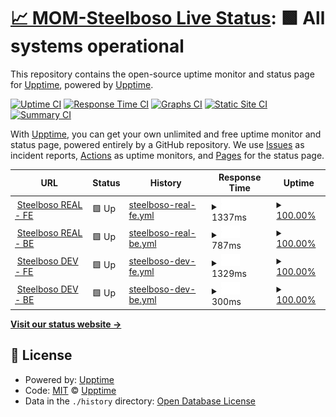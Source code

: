 # [📈 MOM-Steelboso Live Status](https://demo.upptime.js.org): <!--live status--> **🟩 All systems operational**

This repository contains the open-source uptime monitor and status page for [Upptime](https://upptime.js.org), powered by [Upptime](https://github.com/upptime/upptime).

[![Uptime CI](https://github.com/upptime/upptime/workflows/Uptime%20CI/badge.svg)](https://github.com/upptime/upptime/actions?query=workflow%3A%22Uptime+CI%22)
[![Response Time CI](https://github.com/upptime/upptime/workflows/Response%20Time%20CI/badge.svg)](https://github.com/upptime/upptime/actions?query=workflow%3A%22Response+Time+CI%22)
[![Graphs CI](https://github.com/upptime/upptime/workflows/Graphs%20CI/badge.svg)](https://github.com/upptime/upptime/actions?query=workflow%3A%22Graphs+CI%22)
[![Static Site CI](https://github.com/upptime/upptime/workflows/Static%20Site%20CI/badge.svg)](https://github.com/upptime/upptime/actions?query=workflow%3A%22Static+Site+CI%22)
[![Summary CI](https://github.com/upptime/upptime/workflows/Summary%20CI/badge.svg)](https://github.com/upptime/upptime/actions?query=workflow%3A%22Summary+CI%22)

With [Upptime](https://upptime.js.org), you can get your own unlimited and free uptime monitor and status page, powered entirely by a GitHub repository. We use [Issues](https://github.com/upptime/upptime/issues) as incident reports, [Actions](https://github.com/upptime/upptime/actions) as uptime monitors, and [Pages](https://demo.upptime.js.org) for the status page.

<!--start: status pages-->
<!-- This summary is generated by Upptime (https://github.com/upptime/upptime) -->
<!-- Do not edit this manually, your changes will be overwritten -->
<!-- prettier-ignore -->
| URL | Status | History | Response Time | Uptime |
| --- | ------ | ------- | ------------- | ------ |
| <img alt="" src="https://favicons.githubusercontent.com/steelboso.com" height="13"> [Steelboso REAL - FE](https://steelboso.com) | 🟩 Up | [steelboso-real-fe.yml](https://github.com/MarketOfMaterial/mom-steelboso-monitor/commits/HEAD/history/steelboso-real-fe.yml) | <details><summary><img alt="Response time graph" src="./graphs/steelboso-real-fe/response-time-week.png" height="20"> 1337ms</summary><br><a href="https://demo.upptime.js.org/history/steelboso-real-fe"><img alt="Response time 1355" src="https://img.shields.io/endpoint?url=https%3A%2F%2Fraw.githubusercontent.com%2FMarketOfMaterial%2Fmom-steelboso-monitor%2FHEAD%2Fapi%2Fsteelboso-real-fe%2Fresponse-time.json"></a><br><a href="https://demo.upptime.js.org/history/steelboso-real-fe"><img alt="24-hour response time 1112" src="https://img.shields.io/endpoint?url=https%3A%2F%2Fraw.githubusercontent.com%2FMarketOfMaterial%2Fmom-steelboso-monitor%2FHEAD%2Fapi%2Fsteelboso-real-fe%2Fresponse-time-day.json"></a><br><a href="https://demo.upptime.js.org/history/steelboso-real-fe"><img alt="7-day response time 1337" src="https://img.shields.io/endpoint?url=https%3A%2F%2Fraw.githubusercontent.com%2FMarketOfMaterial%2Fmom-steelboso-monitor%2FHEAD%2Fapi%2Fsteelboso-real-fe%2Fresponse-time-week.json"></a><br><a href="https://demo.upptime.js.org/history/steelboso-real-fe"><img alt="30-day response time 1321" src="https://img.shields.io/endpoint?url=https%3A%2F%2Fraw.githubusercontent.com%2FMarketOfMaterial%2Fmom-steelboso-monitor%2FHEAD%2Fapi%2Fsteelboso-real-fe%2Fresponse-time-month.json"></a><br><a href="https://demo.upptime.js.org/history/steelboso-real-fe"><img alt="1-year response time 1355" src="https://img.shields.io/endpoint?url=https%3A%2F%2Fraw.githubusercontent.com%2FMarketOfMaterial%2Fmom-steelboso-monitor%2FHEAD%2Fapi%2Fsteelboso-real-fe%2Fresponse-time-year.json"></a></details> | <details><summary><a href="https://demo.upptime.js.org/history/steelboso-real-fe">100.00%</a></summary><a href="https://demo.upptime.js.org/history/steelboso-real-fe"><img alt="All-time uptime 100.00%" src="https://img.shields.io/endpoint?url=https%3A%2F%2Fraw.githubusercontent.com%2FMarketOfMaterial%2Fmom-steelboso-monitor%2FHEAD%2Fapi%2Fsteelboso-real-fe%2Fuptime.json"></a><br><a href="https://demo.upptime.js.org/history/steelboso-real-fe"><img alt="24-hour uptime 100.00%" src="https://img.shields.io/endpoint?url=https%3A%2F%2Fraw.githubusercontent.com%2FMarketOfMaterial%2Fmom-steelboso-monitor%2FHEAD%2Fapi%2Fsteelboso-real-fe%2Fuptime-day.json"></a><br><a href="https://demo.upptime.js.org/history/steelboso-real-fe"><img alt="7-day uptime 100.00%" src="https://img.shields.io/endpoint?url=https%3A%2F%2Fraw.githubusercontent.com%2FMarketOfMaterial%2Fmom-steelboso-monitor%2FHEAD%2Fapi%2Fsteelboso-real-fe%2Fuptime-week.json"></a><br><a href="https://demo.upptime.js.org/history/steelboso-real-fe"><img alt="30-day uptime 100.00%" src="https://img.shields.io/endpoint?url=https%3A%2F%2Fraw.githubusercontent.com%2FMarketOfMaterial%2Fmom-steelboso-monitor%2FHEAD%2Fapi%2Fsteelboso-real-fe%2Fuptime-month.json"></a><br><a href="https://demo.upptime.js.org/history/steelboso-real-fe"><img alt="1-year uptime 100.00%" src="https://img.shields.io/endpoint?url=https%3A%2F%2Fraw.githubusercontent.com%2FMarketOfMaterial%2Fmom-steelboso-monitor%2FHEAD%2Fapi%2Fsteelboso-real-fe%2Fuptime-year.json"></a></details>
| <img alt="" src="https://favicons.githubusercontent.com/api.steelboso.com" height="13"> [Steelboso REAL - BE](https://api.steelboso.com/api/status/) | 🟩 Up | [steelboso-real-be.yml](https://github.com/MarketOfMaterial/mom-steelboso-monitor/commits/HEAD/history/steelboso-real-be.yml) | <details><summary><img alt="Response time graph" src="./graphs/steelboso-real-be/response-time-week.png" height="20"> 787ms</summary><br><a href="https://demo.upptime.js.org/history/steelboso-real-be"><img alt="Response time 776" src="https://img.shields.io/endpoint?url=https%3A%2F%2Fraw.githubusercontent.com%2FMarketOfMaterial%2Fmom-steelboso-monitor%2FHEAD%2Fapi%2Fsteelboso-real-be%2Fresponse-time.json"></a><br><a href="https://demo.upptime.js.org/history/steelboso-real-be"><img alt="24-hour response time 712" src="https://img.shields.io/endpoint?url=https%3A%2F%2Fraw.githubusercontent.com%2FMarketOfMaterial%2Fmom-steelboso-monitor%2FHEAD%2Fapi%2Fsteelboso-real-be%2Fresponse-time-day.json"></a><br><a href="https://demo.upptime.js.org/history/steelboso-real-be"><img alt="7-day response time 787" src="https://img.shields.io/endpoint?url=https%3A%2F%2Fraw.githubusercontent.com%2FMarketOfMaterial%2Fmom-steelboso-monitor%2FHEAD%2Fapi%2Fsteelboso-real-be%2Fresponse-time-week.json"></a><br><a href="https://demo.upptime.js.org/history/steelboso-real-be"><img alt="30-day response time 765" src="https://img.shields.io/endpoint?url=https%3A%2F%2Fraw.githubusercontent.com%2FMarketOfMaterial%2Fmom-steelboso-monitor%2FHEAD%2Fapi%2Fsteelboso-real-be%2Fresponse-time-month.json"></a><br><a href="https://demo.upptime.js.org/history/steelboso-real-be"><img alt="1-year response time 776" src="https://img.shields.io/endpoint?url=https%3A%2F%2Fraw.githubusercontent.com%2FMarketOfMaterial%2Fmom-steelboso-monitor%2FHEAD%2Fapi%2Fsteelboso-real-be%2Fresponse-time-year.json"></a></details> | <details><summary><a href="https://demo.upptime.js.org/history/steelboso-real-be">100.00%</a></summary><a href="https://demo.upptime.js.org/history/steelboso-real-be"><img alt="All-time uptime 99.83%" src="https://img.shields.io/endpoint?url=https%3A%2F%2Fraw.githubusercontent.com%2FMarketOfMaterial%2Fmom-steelboso-monitor%2FHEAD%2Fapi%2Fsteelboso-real-be%2Fuptime.json"></a><br><a href="https://demo.upptime.js.org/history/steelboso-real-be"><img alt="24-hour uptime 100.00%" src="https://img.shields.io/endpoint?url=https%3A%2F%2Fraw.githubusercontent.com%2FMarketOfMaterial%2Fmom-steelboso-monitor%2FHEAD%2Fapi%2Fsteelboso-real-be%2Fuptime-day.json"></a><br><a href="https://demo.upptime.js.org/history/steelboso-real-be"><img alt="7-day uptime 100.00%" src="https://img.shields.io/endpoint?url=https%3A%2F%2Fraw.githubusercontent.com%2FMarketOfMaterial%2Fmom-steelboso-monitor%2FHEAD%2Fapi%2Fsteelboso-real-be%2Fuptime-week.json"></a><br><a href="https://demo.upptime.js.org/history/steelboso-real-be"><img alt="30-day uptime 100.00%" src="https://img.shields.io/endpoint?url=https%3A%2F%2Fraw.githubusercontent.com%2FMarketOfMaterial%2Fmom-steelboso-monitor%2FHEAD%2Fapi%2Fsteelboso-real-be%2Fuptime-month.json"></a><br><a href="https://demo.upptime.js.org/history/steelboso-real-be"><img alt="1-year uptime 99.83%" src="https://img.shields.io/endpoint?url=https%3A%2F%2Fraw.githubusercontent.com%2FMarketOfMaterial%2Fmom-steelboso-monitor%2FHEAD%2Fapi%2Fsteelboso-real-be%2Fuptime-year.json"></a></details>
| <img alt="" src="https://favicons.githubusercontent.com/dev.steelboso.com" height="13"> [Steelboso DEV - FE](https://dev.steelboso.com) | 🟩 Up | [steelboso-dev-fe.yml](https://github.com/MarketOfMaterial/mom-steelboso-monitor/commits/HEAD/history/steelboso-dev-fe.yml) | <details><summary><img alt="Response time graph" src="./graphs/steelboso-dev-fe/response-time-week.png" height="20"> 1329ms</summary><br><a href="https://demo.upptime.js.org/history/steelboso-dev-fe"><img alt="Response time 1344" src="https://img.shields.io/endpoint?url=https%3A%2F%2Fraw.githubusercontent.com%2FMarketOfMaterial%2Fmom-steelboso-monitor%2FHEAD%2Fapi%2Fsteelboso-dev-fe%2Fresponse-time.json"></a><br><a href="https://demo.upptime.js.org/history/steelboso-dev-fe"><img alt="24-hour response time 1098" src="https://img.shields.io/endpoint?url=https%3A%2F%2Fraw.githubusercontent.com%2FMarketOfMaterial%2Fmom-steelboso-monitor%2FHEAD%2Fapi%2Fsteelboso-dev-fe%2Fresponse-time-day.json"></a><br><a href="https://demo.upptime.js.org/history/steelboso-dev-fe"><img alt="7-day response time 1329" src="https://img.shields.io/endpoint?url=https%3A%2F%2Fraw.githubusercontent.com%2FMarketOfMaterial%2Fmom-steelboso-monitor%2FHEAD%2Fapi%2Fsteelboso-dev-fe%2Fresponse-time-week.json"></a><br><a href="https://demo.upptime.js.org/history/steelboso-dev-fe"><img alt="30-day response time 1312" src="https://img.shields.io/endpoint?url=https%3A%2F%2Fraw.githubusercontent.com%2FMarketOfMaterial%2Fmom-steelboso-monitor%2FHEAD%2Fapi%2Fsteelboso-dev-fe%2Fresponse-time-month.json"></a><br><a href="https://demo.upptime.js.org/history/steelboso-dev-fe"><img alt="1-year response time 1344" src="https://img.shields.io/endpoint?url=https%3A%2F%2Fraw.githubusercontent.com%2FMarketOfMaterial%2Fmom-steelboso-monitor%2FHEAD%2Fapi%2Fsteelboso-dev-fe%2Fresponse-time-year.json"></a></details> | <details><summary><a href="https://demo.upptime.js.org/history/steelboso-dev-fe">100.00%</a></summary><a href="https://demo.upptime.js.org/history/steelboso-dev-fe"><img alt="All-time uptime 99.90%" src="https://img.shields.io/endpoint?url=https%3A%2F%2Fraw.githubusercontent.com%2FMarketOfMaterial%2Fmom-steelboso-monitor%2FHEAD%2Fapi%2Fsteelboso-dev-fe%2Fuptime.json"></a><br><a href="https://demo.upptime.js.org/history/steelboso-dev-fe"><img alt="24-hour uptime 100.00%" src="https://img.shields.io/endpoint?url=https%3A%2F%2Fraw.githubusercontent.com%2FMarketOfMaterial%2Fmom-steelboso-monitor%2FHEAD%2Fapi%2Fsteelboso-dev-fe%2Fuptime-day.json"></a><br><a href="https://demo.upptime.js.org/history/steelboso-dev-fe"><img alt="7-day uptime 100.00%" src="https://img.shields.io/endpoint?url=https%3A%2F%2Fraw.githubusercontent.com%2FMarketOfMaterial%2Fmom-steelboso-monitor%2FHEAD%2Fapi%2Fsteelboso-dev-fe%2Fuptime-week.json"></a><br><a href="https://demo.upptime.js.org/history/steelboso-dev-fe"><img alt="30-day uptime 100.00%" src="https://img.shields.io/endpoint?url=https%3A%2F%2Fraw.githubusercontent.com%2FMarketOfMaterial%2Fmom-steelboso-monitor%2FHEAD%2Fapi%2Fsteelboso-dev-fe%2Fuptime-month.json"></a><br><a href="https://demo.upptime.js.org/history/steelboso-dev-fe"><img alt="1-year uptime 99.90%" src="https://img.shields.io/endpoint?url=https%3A%2F%2Fraw.githubusercontent.com%2FMarketOfMaterial%2Fmom-steelboso-monitor%2FHEAD%2Fapi%2Fsteelboso-dev-fe%2Fuptime-year.json"></a></details>
| <img alt="" src="https://favicons.githubusercontent.com/dev.steelboso.com" height="13"> [Steelboso DEV - BE](https://dev.steelboso.com/api/status/) | 🟩 Up | [steelboso-dev-be.yml](https://github.com/MarketOfMaterial/mom-steelboso-monitor/commits/HEAD/history/steelboso-dev-be.yml) | <details><summary><img alt="Response time graph" src="./graphs/steelboso-dev-be/response-time-week.png" height="20"> 300ms</summary><br><a href="https://demo.upptime.js.org/history/steelboso-dev-be"><img alt="Response time 300" src="https://img.shields.io/endpoint?url=https%3A%2F%2Fraw.githubusercontent.com%2FMarketOfMaterial%2Fmom-steelboso-monitor%2FHEAD%2Fapi%2Fsteelboso-dev-be%2Fresponse-time.json"></a><br><a href="https://demo.upptime.js.org/history/steelboso-dev-be"><img alt="24-hour response time 270" src="https://img.shields.io/endpoint?url=https%3A%2F%2Fraw.githubusercontent.com%2FMarketOfMaterial%2Fmom-steelboso-monitor%2FHEAD%2Fapi%2Fsteelboso-dev-be%2Fresponse-time-day.json"></a><br><a href="https://demo.upptime.js.org/history/steelboso-dev-be"><img alt="7-day response time 300" src="https://img.shields.io/endpoint?url=https%3A%2F%2Fraw.githubusercontent.com%2FMarketOfMaterial%2Fmom-steelboso-monitor%2FHEAD%2Fapi%2Fsteelboso-dev-be%2Fresponse-time-week.json"></a><br><a href="https://demo.upptime.js.org/history/steelboso-dev-be"><img alt="30-day response time 300" src="https://img.shields.io/endpoint?url=https%3A%2F%2Fraw.githubusercontent.com%2FMarketOfMaterial%2Fmom-steelboso-monitor%2FHEAD%2Fapi%2Fsteelboso-dev-be%2Fresponse-time-month.json"></a><br><a href="https://demo.upptime.js.org/history/steelboso-dev-be"><img alt="1-year response time 300" src="https://img.shields.io/endpoint?url=https%3A%2F%2Fraw.githubusercontent.com%2FMarketOfMaterial%2Fmom-steelboso-monitor%2FHEAD%2Fapi%2Fsteelboso-dev-be%2Fresponse-time-year.json"></a></details> | <details><summary><a href="https://demo.upptime.js.org/history/steelboso-dev-be">100.00%</a></summary><a href="https://demo.upptime.js.org/history/steelboso-dev-be"><img alt="All-time uptime 99.86%" src="https://img.shields.io/endpoint?url=https%3A%2F%2Fraw.githubusercontent.com%2FMarketOfMaterial%2Fmom-steelboso-monitor%2FHEAD%2Fapi%2Fsteelboso-dev-be%2Fuptime.json"></a><br><a href="https://demo.upptime.js.org/history/steelboso-dev-be"><img alt="24-hour uptime 100.00%" src="https://img.shields.io/endpoint?url=https%3A%2F%2Fraw.githubusercontent.com%2FMarketOfMaterial%2Fmom-steelboso-monitor%2FHEAD%2Fapi%2Fsteelboso-dev-be%2Fuptime-day.json"></a><br><a href="https://demo.upptime.js.org/history/steelboso-dev-be"><img alt="7-day uptime 100.00%" src="https://img.shields.io/endpoint?url=https%3A%2F%2Fraw.githubusercontent.com%2FMarketOfMaterial%2Fmom-steelboso-monitor%2FHEAD%2Fapi%2Fsteelboso-dev-be%2Fuptime-week.json"></a><br><a href="https://demo.upptime.js.org/history/steelboso-dev-be"><img alt="30-day uptime 100.00%" src="https://img.shields.io/endpoint?url=https%3A%2F%2Fraw.githubusercontent.com%2FMarketOfMaterial%2Fmom-steelboso-monitor%2FHEAD%2Fapi%2Fsteelboso-dev-be%2Fuptime-month.json"></a><br><a href="https://demo.upptime.js.org/history/steelboso-dev-be"><img alt="1-year uptime 99.86%" src="https://img.shields.io/endpoint?url=https%3A%2F%2Fraw.githubusercontent.com%2FMarketOfMaterial%2Fmom-steelboso-monitor%2FHEAD%2Fapi%2Fsteelboso-dev-be%2Fuptime-year.json"></a></details>

<!--end: status pages-->

[**Visit our status website →**](https://demo.upptime.js.org)

## 📄 License

- Powered by: [Upptime](https://github.com/upptime/upptime)
- Code: [MIT](./LICENSE) © [Upptime](https://upptime.js.org)
- Data in the `./history` directory: [Open Database License](https://opendatacommons.org/licenses/odbl/1-0/)

